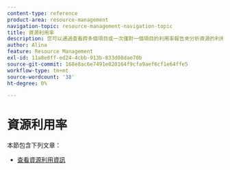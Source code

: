 ```yaml
---
content-type: reference
product-area: resource-management
navigation-topic: resource-management-navigation-topic
title: 資源利用率
description: 您可以通過查看跨多個項目或一次僅對一個項目的利用率報告來分析資源的利用率。
author: Alina
feature: Resource Management
exl-id: 11a8e8ff-ed24-4cbb-913b-833d08dae70b
source-git-commit: 168e8ac6e7491e020164f9cfa9aef6cf1e64ffe5
workflow-type: tm+mt
source-wordcount: '38'
ht-degree: 0%

---
```


# 資源利用率

本節包含下列文章：

* [查看資源利用資訊](../../resource-mgmt/resource-utilization/view-utilization-information.md)
